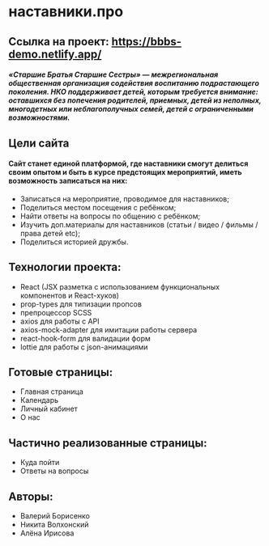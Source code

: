 # наставники.про

## Ссылка на проект: https://bbbs-demo.netlify.app/


##### «Старшие Братья Старшие Сестры» — межрегиональная общественная организация содействия воспитанию подрастающего поколения. НКО поддерживает детей, которым требуется внимание: оставшихся без попечения родителей, приемных, детей из неполных, многодетных или неблагополучных семей, детей с ограниченными возможностями.

## Цели сайта

#### Сайт станет единой платформой, где наставники смогут делиться своим опытом и быть в курсе предстоящих мероприятий, иметь возможность записаться на них:

- Записаться на мероприятие, проводимое для наставников;
- Поделиться местом посещения с ребёнком;
- Найти ответы на вопросы по общению с ребёнком;
- Изучить доп.материалы для наставников (статьи / видео / фильмы / права детей etc);
- Поделиться историей дружбы.

## Технологии проекта:
- React (JSX разметка с использованием функциональных компонентов и React-хуков)
- prop-types для типизации пропсов
- препроцессор SCSS
- axios для работы с API
- axios-mock-adapter для имитации работы сервера
- react-hook-form для валидации форм
- lottie для работы с json-анимациями

## Готовые страницы:
- Главная страница
- Календарь
- Личный кабинет
- О нас

## Частично реализованные страницы:
- Куда пойти
- Ответы на вопросы

## Авторы:
- Валерий Борисенко
- Никита Волхонский
- Алёна Ирисова
